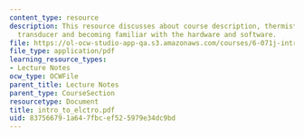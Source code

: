 ```yaml
---
content_type: resource
description: This resource discusses about course description, thermistor, a thermoelectric
  transducer and becoming familiar with the hardware and software.
file: https://ol-ocw-studio-app-qa.s3.amazonaws.com/courses/6-071j-introduction-to-electronics-signals-and-measurement-spring-2006/837566791a647fbcef525979e34dc9bd_intro_to_elctro.pdf
file_type: application/pdf
learning_resource_types:
- Lecture Notes
ocw_type: OCWFile
parent_title: Lecture Notes
parent_type: CourseSection
resourcetype: Document
title: intro_to_elctro.pdf
uid: 83756679-1a64-7fbc-ef52-5979e34dc9bd
---
```

